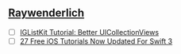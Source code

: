 ## [Raywenderlich](https://www.raywenderlich.com/)
- [ ] [IGListKit Tutorial: Better UICollectionViews](https://www.raywenderlich.com/147162/iglistkit-tutorial-better-uicollectionviews)
- [ ] [27 Free iOS Tutorials Now Updated For Swift 3](https://www.raywenderlich.com/147291/27-free-ios-tutorials-now-updated-for-swift-3)
